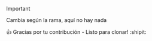 > [!IMPORTANT]
> Cambia según la rama, aquí no hay nada

:+1: Gracias por tu contribución - Listo para clonar! :shipit:
